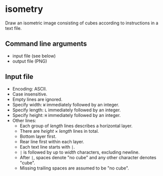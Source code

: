 # isometry
Draw an isometric image consisting of cubes according to instructions in a text file.

## Command line arguments
* input file (see below)
* output file (PNG)

## Input file
* Encoding: ASCII.
* Case insensitive.
* Empty lines are ignored.
* Specify width:  `W` immediately followed by an integer.
* Specify length: `L` immediately followed by an integer.
* Specify height: `H` immediately followed by an integer.
* Other lines:
  * Each group of *length* lines describes a horizontal layer.
  * There are *height* &times; *length* lines in total.
  * Bottom layer first.
  * Rear line first within each layer.
  * Each text line starts with `|`.
  * `|` is followed by up to *width* characters, excluding newline.
  * After `|`, spaces denote "no cube" and any other character denotes "cube".
  * Missing trailing spaces are assumed to be "no cube".

